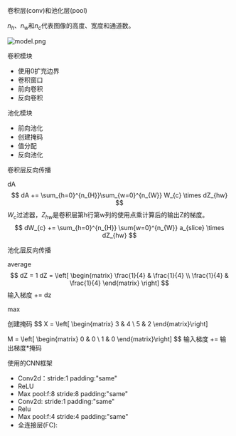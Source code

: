卷积层(conv)和池化层(pool)

$n_h$、$n_w$和$n_c$代表图像的高度、宽度和通道数。



![model.png](https://img-blog.csdn.net/2018042521470222?watermark/2/text/aHR0cHM6Ly9ibG9nLmNzZG4ubmV0L3UwMTM3MzMzMjY=/font/5a6L5L2T/fontsize/400/fill/I0JBQkFCMA==/dissolve/70)

卷积模块

- 使用0扩充边界
- 卷积窗口
- 前向卷积
- 反向卷积

池化模块

- 前向池化
- 创建掩码
- 值分配
- 反向池化

卷积层反向传播

dA
$$
dA += \sum_{h=0}^{n_{H}}\sum_{w=0}^{n_{W}} W_{c} \times dZ_{hw} 
$$
$W_{c}$过滤器，$Z_{hw}$是卷积层第h行第w列的使用点乘计算后的输出Z的梯度。
$$
dW_{c} += \sum_{h=0}^{n_{H}} \sum{w=0}^{n_{W}} a_{slice} \times dZ_{hw}
$$


池化层反向传播

average
$$
dZ = 1  
dZ = \left[ \begin{matrix}
\frac{1}{4} & \frac{1}{4} \\
\frac{1}{4} & \frac{1}{4}
\end{matrix}
\right]
$$
输入梯度 += dz 

max

创建掩码
$$
X = \left[ \begin{matrix}
3 & 4 \\
5 & 2
\end{matrix}\right]

M = \left[ \begin{matrix}
0 & 0 \\
1 & 0
\end{matrix}\right]
$$
输入梯度 += 输出梯度*掩码



使用的CNN框架

- Conv2d：stride:1 padding:"same"
- ReLU
- Max pool:f:8 stride:8 padding:"same"
- Conv2d: stride:1 padding:"same"
- Relu
- Max pool:f:4 stride:4 padding:"same"
- 全连接层(FC):

